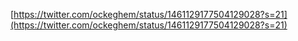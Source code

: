 
[https://twitter.com/ockeghem/status/1461129177504129028?s=21](https://twitter.com/ockeghem/status/1461129177504129028?s=21)
